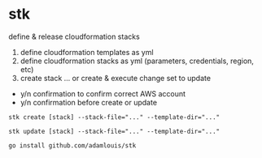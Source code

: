 # stk
define &amp; release cloudformation stacks

1) define cloudformation templates as yml
2) define cloudformation stacks as yml (parameters, credentials, region, etc)
3) create stack ... or create & execute change set to update

* y/n confirmation to confirm correct AWS account
* y/n confirmation before create or update

`stk create [stack] --stack-file="..." --template-dir="..."`

`stk update [stack] --stack-file="..." --template-dir="..."`

`go install github.com/adamlouis/stk`
